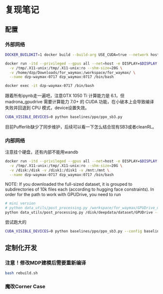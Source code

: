 # 复现笔记
## 配置
### 外部网络
```sh
DOCKER_BUILDKIT=1 docker build --build-arg USE_CUDA=true --network host --tag dzp_waymax:0717 --progress=plain .

docker run -itd --privileged --gpus all --net=host -e DISPLAY=$DISPLAY \
  -v /tmp/.X11-unix:/tmp/.X11-unix:ro --shm-size=20G \
  -v /home/dzp/Downloads/for_waymax:/workspace/for_waymax/ \
  --name dzp-waymax-0717 dzp_waymax:0717 /bin/bash

docker exec -it dzp-waymax-0717 /bin/bash
```
跟着所有ipynb走一遍吧，注意GTX 1050 Ti 计算能力是 6.1，但 madrona_gpudrive 需要计算能力 7.0+ 的 CUDA 功能，在小破本上会导致编译失败并回退到 CPU 模式，device设置失效。
```sh
CUDA_VISIBLE_DEVICES=0 python baselines/ppo/ppo_sb3.py
```
目前Pufferlib缺少了同步维护，后续可以看一下怎么结合现有SB3或者cleanRL。

### 内部网络
注意挂个硬盘，还有内部不能用wandb
```sh
docker run -itd --privileged --gpus all --net=host -e DISPLAY=$DISPLAY \
  -v /tmp/.X11-unix:/tmp/.X11-unix:ro --shm-size=20G \
  -v /disk:/disk -v /disk1:/disk1 -v /mnt:/mnt \
  --name dzp-waymax-0717 dzp_waymax:0717 /bin/bash
```
NOTE: If you downloaded the full-sized dataset, it is grouped to subdirectories of 10k files each (according to hugging face constraints). In order for the path to work with GPUDrive, you need to run
```sh
# mini version
# python data_utils/post_processing.py /workspace/for_waymax/GPUDrive_mini --target_dir data/processed --num_workers 8
python data_utils/post_processing.py /disk/deepdata/dataset/GPUDrive --target_dir data/processed --num_workers 64
```
尝试跑大的
```sh
CUDA_VISIBLE_DEVICES=0 python baselines/ppo/ppo_sb3.py --config baselines/ppo/config/ppo_train_full_0719.yaml
```

## 定制化开发
### 注意！修改MDP建模后需要重新编译
```sh
bash rebuild.sh
```
### 魔改Corner Case

